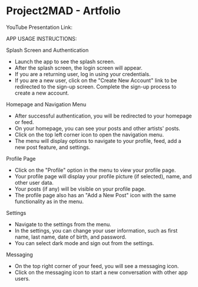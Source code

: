 # Project2MAD - Artfolio
YouTube Presentation Link:

APP USAGE INSTRUCTIONS:

Splash Screen and Authentication


- Launch the app to see the splash screen.
- After the splash screen, the login screen will appear.
- If you are a returning user, log in using your credentials.
- If you are a new user, click on the "Create New Account" link to be redirected to the sign-up screen.
Complete the sign-up process to create a new account.

Homepage and Navigation Menu


- After successful authentication, you will be redirected to your homepage or feed.
- On your homepage, you can see your posts and other artists' posts.
- Click on the top left corner icon to open the navigation menu.
- The menu will display options to navigate to your profile, feed, add a new post feature, and settings.
  
Profile Page


- Click on the "Profile" option in the menu to view your profile page.
- Your profile page will display your profile picture (if selected), name, and other user data.
- Your posts (if any) will be visible on your profile page.
- The profile page also has an "Add a New Post" icon with the same functionality as in the menu.
  
Settings


- Navigate to the settings from the menu.
- In the settings, you can change your user information, such as first name, last name, date of birth, and password.
- You can select dark mode and sign out from the settings.
  
Messaging


- On the top right corner of your feed, you will see a messaging icon.
- Click on the messaging icon to start a new conversation with other app users.

